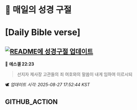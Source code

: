 # 🙏 매일의 성경 구절
# [Daily Bible verse]
## [![README에 성경구절 업데이트](https://github.com/DONGSUKA/first_test/actions/workflows/update-readme-bible.yml/badge.svg)](https://github.com/DONGSUKA/first_test/actions/workflows/update-readme-bible.yml)
<!-- START_BIBLE_VERSE -->
📖 **에스겔 22:23**
> 선지자 제사장 고관들의 죄 여호와의 말씀이 내게 임하여 이르시되

🕊️ _업데이트 시각: 2025-08-27 17:52:44 KST_
  <!-- END_BIBLE_VERSE -->
## GITHUB_ACTION
